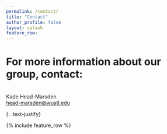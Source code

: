 ```yaml
---
permalink: /contact/
title: "Contact"
author_profile: false
layout: splash
feature_row:
---
```


# For more information about our group, contact:  

<div class="column selected-category-label small-7 medium-9">
   <div id="category" class="label-category">
     <br> Kade Head-Marsden
     <br> <a href = "mailto: head-marsden@wustl.edu">head-marsden@wustl.edu</a>
</div>


{: .text-justify}

{% include feature_row %}
